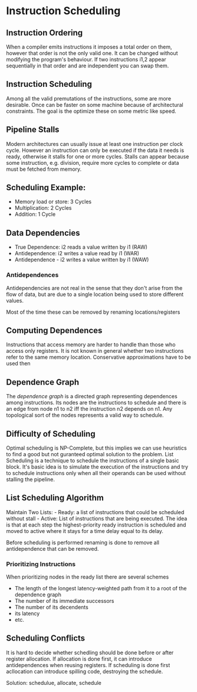 # Instruction Scheduling

## Instruction Ordering
  When a compiler emits instructions it imposes a total order on them, however
  that order is not the only valid one. It can be changed without modifying
  the program's behaviour. If two instructions i1,2 appear sequentially in 
  that order and are independent you can swap them.

## Instruction Scheduling
  Among all the valid premutations of the instructions, some are more 
  desirable. Once can be faster on some machine because of architectural 
  constraints. The goal is the optimize these on some metric like speed.

## Pipeline Stalls
  Modern architectures can usually issue at least one instruction per clock
  cycle. However an instruction can only be executed if the data it needs is
  ready, otherwise it stalls for one or more cycles. Stalls can appear 
  because some instruction, e.g. division, require more cycles to complete
  or data must be fetched from memory. 

## Scheduling Example:
  - Memory load or store: 3 Cycles
  - Multiplication: 2 Cycles
  - Addition: 1 Cycle

## Data Dependencies
  - True Dependence: i2 reads a value written by i1 (RAW)
  - Antidependence: i2 writes a value read by i1 (WAR)
  - Antidependence - i2 writes a value written by i1 (WAW)

### Antidependences
  Antidependencies are not real in the sense that they don't arise from the
  flow of data, but are due to a single location being used to store 
  different values.

  Most of the time these can be removed by renaming locations/registers

## Computing Dependences
  Instructions that access memory are harder to handle than those who access
  only registers. It is not known in general whether two instructions refer to
  the same memory location. Conservative approximations have to be used then

## Dependence Graph
  The *dependence graph* is a directed graph representing dependences among
  instructions. Its nodes are the instructions to schedule and there is an
  edge from node n1 to n2 iff the instruction n2 depends on n1. Any 
  topological sort of the nodes represents a valid way to schedule.

## Difficulty of Scheduling
  Optimal scheduling is NP-Complete, but this implies we can use heuristics
  to find a good but not guranteed optimal solution to the problem. List
  Scheduling is a technique to schedule the instructions of a single basic 
  block. It's basic idea is to simulate the execution of the instructions and
  try to schedule instructions only when all their operands can be used 
  without stalling the pipeline. 

## List Scheduling Algorithm
  Maintain Two Lists:
    - Ready: a list of instructions that could be scheduled without stall
    - Active: List of instructions that are being executed.
  The idea is that at each step the highest-priority ready instruction is 
  scheduled and moved to active where it stays for a time delay equal to its
  delay. 

  Before scheduling is performed renaming is done to remove all antidependence
  that can be removed.

### Prioritizing Instructions
  When prioritizing nodes in the ready list there are several schemes
  - The length of the longest latency-weighted path from it to a root of the dependence graph
  - The number of its immediate successors
  - The number of its decendents
  - its latency
  - etc. 

## Scheduling Conflicts
  It is hard to decide whether schedling should be done before or after 
  register allocation. If allocation is done first, it can introduce 
  antidependences when reusing registers. If scheduling is done first 
  acllocation can introduce spilling code, destroying the schedule.

  Solution: schedulue, allocate, schedule
